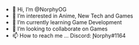 - 👋 Hi, I’m @NorphyOG
- 👀 I’m interested in Anime, New Tech and Games
- 🌱 I’m currently learning Game Development
- 💞️ I’m looking to collaborate on Games
- 📫 How to reach me ... Discord: Ɲorphy#1164

<!---
NorphyOG/NorphyOG is a ✨ special ✨ repository because its `README.md` (this file) appears on your GitHub profile.
You can click the Preview link to take a look at your changes.
--->
